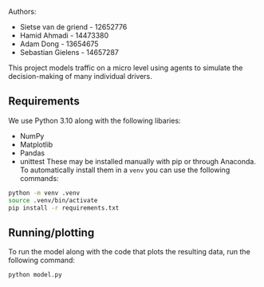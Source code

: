 Authors:

- Sietse van de griend - 12652776
- Hamid Ahmadi - 14473380
- Adam Dong - 13654675
- Sebastian Gielens - 14657287

This project models traffic on a micro level using agents to simulate the
decision-making of many individual drivers.

## Requirements
We use Python 3.10 along with the following libaries:
- NumPy
- Matplotlib
- Pandas
- unittest
These may be installed manually with pip or through Anaconda. To automatically
install them in a `venv` you can use the following commands:
```sh
python -m venv .venv
source .venv/bin/activate
pip install -r requirements.txt
```

## Running/plotting
To run the model along with the code that plots the resulting data, run the
following command:
```sh
python model.py
```
